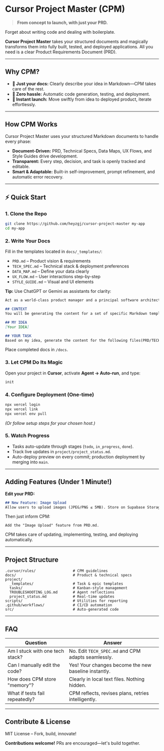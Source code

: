 # Cursor Project Master (CPM)

> **From concept to launch, with just your PRD.**

Forget about writing code and dealing with boilerplate.

**Cursor Project Master** takes your structured documents and magically transforms them into fully built, tested, and deployed applications. All you need is a clear Product Requirements Document (PRD).

---

## Why CPM?

* **📝 Just your docs:** Clearly describe your idea in Markdown—CPM takes care of the rest.
* **🤖 Zero hassle:** Automatic code generation, testing, and deployment.
* **🚀 Instant launch:** Move swiftly from idea to deployed product, iterate effortlessly.

---

## How CPM Works

Cursor Project Master uses your structured Markdown documents to handle every phase:

* **Document-Driven:** PRD, Technical Specs, Data Maps, UX Flows, and Style Guides drive development.
* **Transparent:** Every step, decision, and task is openly tracked and editable.
* **Smart & Adaptable:** Built-in self-improvement, prompt refinement, and automatic error recovery.

---

## ⚡ Quick Start

### 1. Clone the Repo

```bash
git clone https://github.com/heyzgj/cursor-project-master my-app
cd my-app
```

### 2. Write Your Docs

Fill in the templates located in `docs/_templates/`:

* `PRD.md` – Product vision & requirements
* `TECH_SPEC.md` – Technical stack & deployment preferences
* `DATA_MAP.md` – Define your data clearly
* `UX_FLOW.md` – User interactions step-by-step
* `STYLE_GUIDE.md` – Visual and UI elements

**Tip:** Use ChatGPT or Gemini as assistants for clarity:

```markdown
Act as a world-class product manager and a principal software architect. Your task is to help me create the initial documentation blueprint for a new software project. You must be rigorous, structured, and ask clarifying questions if my idea is ambiguous.

## CONTEXT
You will be generating the content for a set of specific Markdown templates that an autonomous AI agent will use to build the entire application. The agent requires extreme clarity and structure. It cannot make assumptions.

## MY IDEA
[Your IDEA]

## YOUR TASK
Based on my idea, generate the content for the following files(PRD/TECH SPECH/...). For each file, present the content inside a Markdown code block.
```

Place completed docs in `/docs`.

### 3. Let CPM Do Its Magic

Open your project in **Cursor**, activate **Agent → Auto-run**, and type:

```bash
init
```

### 4. Configure Deployment (One-time)

```bash
npx vercel login
npx vercel link
npx vercel env pull
```

*(Or follow setup steps for your chosen host.)*

### 5. Watch Progress

* Tasks auto-update through stages (`todo`, `in_progress`, `done`).
* Track live updates in `project/project_status.md`.
* Auto-deploy preview on every commit; production deployment by merging into `main`.

---

## Adding Features (Under 1 Minute!)

**Edit your PRD:**

```markdown
## New Feature: Image Upload
Allow users to upload images (JPEG/PNG ≤ 5MB). Store on Supabase Storage.
```

Then just inform CPM:

```
Add the "Image Upload" feature from PRD.md.
```

CPM takes care of updating, implementing, testing, and deploying automatically.

---

## Project Structure

```
.cursor/rules/                 # CPM guidelines
docs/                          # Product & technical specs
project/
  _templates/                  # Task & epic templates
  tasks/                       # Kanban-style management
  TROUBLESHOOTING_LOG.md       # Agent reflections
  project_status.md            # Real-time updates
scripts/                       # Utilities for reporting
.github/workflows/             # CI/CD automation
src/                           # Auto-generated code
```

---

## FAQ

| Question                        | Answer                                                    |
| ------------------------------- | --------------------------------------------------------- |
| Am I stuck with one tech stack? | No. Edit `TECH_SPEC.md` and CPM adapts seamlessly.        |
| Can I manually edit the code?   | Yes! Your changes become the new baseline instantly.      |
| How does CPM store "memory"?    | Clearly in local text files. Nothing hidden.              |
| What if tests fail repeatedly?  | CPM reflects, revises plans, retries intelligently.       |

---

## Contribute & License

MIT License – Fork, build, innovate!

**Contributions welcome!** PRs are encouraged—let's build together.